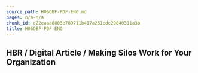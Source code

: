 ```yaml
---
source_path: H06OBF-PDF-ENG.md
pages: n/a-n/a
chunk_id: e22eaaa8803e789711b417a261cdc29840311a3b
title: H06OBF-PDF-ENG
---
```

## HBR / Digital Article / Making Silos Work for Your Organization
